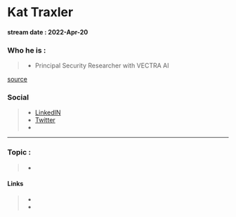 # Kat Traxler
#### stream date : 2022-Apr-20


### Who he is :
> - Principal Security Researcher with VECTRA AI

[source](https://www.linkedin.com/in/christruncer/)

### Social
> - [LinkedIN](https://www.linkedin.com/in/kat-traxler-85a6592/)
> - [Twitter](https://twitter.com/nightmarejs)
> - <br>
<hr>

### Topic : 
> - 



#### Links
> - 
> - 

